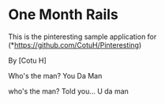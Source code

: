 # One Month Rails

This is the pinteresting sample application for (*https://github.com/CotuH/Pinteresting)

By [Cotu H]

Who's the man?
You Da Man

who's the man?
Told you... U da man